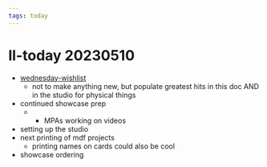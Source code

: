 ```yaml
---
tags: today
---
```

# ll-today 20230510
* [wednesday-wishlist](/1p0xJNLQQXOX5Z4vM55BFw)
    * not to make anything new, but populate greatest hits in this doc AND in the studio for physical things
* continued showcase prep
    * * MPAs working on videos
* setting up the studio
* next printing of mdf projects 
    * printing names on cards could also be cool
* showcase ordering